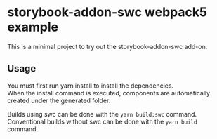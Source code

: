 # storybook-addon-swc webpack5 example

This is a minimal project to try out the storybook-addon-swc add-on.

## Usage

You must first run yarn install to install the dependencies.  
When the install command is executed, components are automatically created under the generated folder.

Builds using swc can be done with the `yarn build:swc` command.  
Conventional builds without swc can be done with the `yarn build` command.
